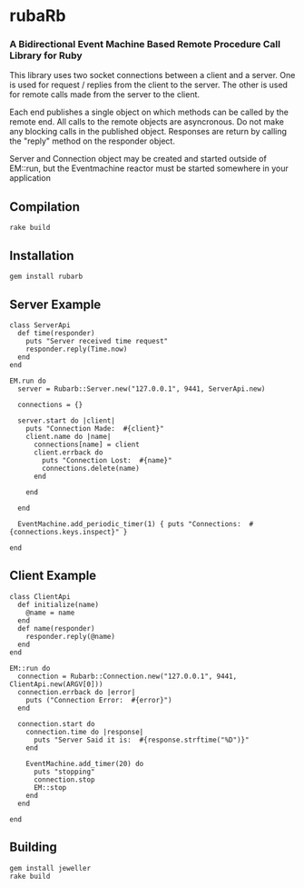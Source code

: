 # rubaRb
### A Bidirectional Event Machine Based Remote Procedure Call Library for Ruby

This library uses two socket connections between a client and a server.
One is used for request / replies from the client to the server.
The other is used for remote calls made from the server to the client.

Each end publishes a single object on which methods can be called by the remote end.
All calls to the remote objects are asyncronous.  Do not make any blocking calls in
the published object.  Responses are return by calling the "reply" method on the responder object.

Server and Connection object may be created and started outside of EM::run,
but the Eventmachine reactor must be started somewhere in your application

## Compilation

    rake build

## Installation

    gem install rubarb

## Server Example

    class ServerApi
      def time(responder)
        puts "Server received time request"
        responder.reply(Time.now)
      end
    end

    EM.run do
      server = Rubarb::Server.new("127.0.0.1", 9441, ServerApi.new)

      connections = {}

      server.start do |client|
        puts "Connection Made:  #{client}"
        client.name do |name|
          connections[name] = client
          client.errback do
            puts "Connection Lost:  #{name}"
            connections.delete(name)
          end

        end

      end

      EventMachine.add_periodic_timer(1) { puts "Connections:  #{connections.keys.inspect}" }

    end

## Client Example

    class ClientApi
      def initialize(name)
        @name = name
      end
      def name(responder)
        responder.reply(@name)
      end
    end

    EM::run do
      connection = Rubarb::Connection.new("127.0.0.1", 9441, ClientApi.new(ARGV[0]))
      connection.errback do |error|
        puts ("Connection Error:  #{error}")
      end

      connection.start do
        connection.time do |response|
          puts "Server Said it is:  #{response.strftime("%D")}"
        end

        EventMachine.add_timer(20) do
          puts "stopping"
          connection.stop
          EM::stop
        end
      end

    end

## Building
	gem install jeweller
	rake build
	
